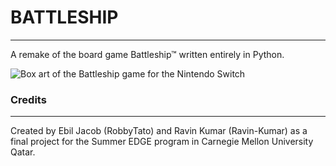 # BATTLESHIP

***

A remake of the board game Battleship™ written entirely in Python.

![Box art of the Battleship game for the Nintendo Switch](https://assets.nintendo.com/image/upload/c_fill,w_1200/q_auto:best/f_auto/dpr_2.0/ncom/en_US/games/switch/b/battleship-switch/hero)

### Credits
***

Created by Ebil Jacob (RobbyTato) and Ravin Kumar (Ravin-Kumar) as a final project for the Summer EDGE program in Carnegie Mellon University Qatar.